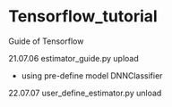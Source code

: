 # Tensorflow_tutorial
Guide of Tensorflow

21.07.06 estimator_guide.py upload
 - using pre-define model DNNClassifier

22.07.07 user_define_estimator.py unload

